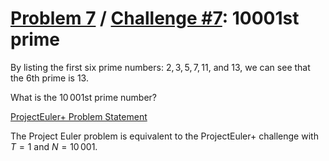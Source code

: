 [Problem 7](https://projecteuler.net/problem=7) /
[Challenge #7](https://www.hackerrank.com/contests/projecteuler/challenges/euler007/problem):
10001st prime
=============

By listing the first six prime numbers: $2, 3, 5, 7, 11$, and $13$, we can see
that the $`6`$th prime is $13$.

What is the $`10\,001`$st prime number?

[ProjectEuler+ Problem Statement](ProjectEuler%2B%20Challenge%20%237%20Problem%20Statement.pdf)

The Project Euler problem is equivalent to the ProjectEuler+ challenge with
$T = 1$ and $`N = 10\,001`$.
